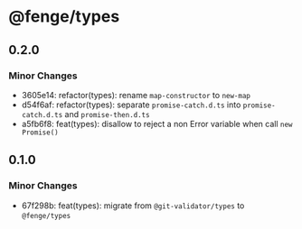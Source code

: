 # @fenge/types

## 0.2.0

### Minor Changes

- 3605e14: refactor(types): rename `map-constructor` to `new-map`
- d54f6af: refactor(types): separate `promise-catch.d.ts` into `promise-catch.d.ts` and `promise-then.d.ts`
- a5fb6f8: feat(types): disallow to reject a non Error variable when call `new Promise()`

## 0.1.0

### Minor Changes

- 67f298b: feat(types): migrate from `@git-validator/types` to `@fenge/types`

